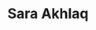 ---
# Identity
key: akhlaq
first_name: Sara
last_name: Akhlaq
title: "Sara Akhlaq"

# Role & grouping
role: alumni
role_title: "PhD Student"
grad_year: 2022

# Contact & profiles
email: sara.akhlaq@liu.se
website: "https://alltheakhlaq.github.io"
scholar: ""
orcid: "0000-0002-7356-7492"
twitter: "https://twitter.com/alltheakhlaq"

# Affiliation (optional)
department: "ITN"
division: "MIT"
organization: "Linköping University"
address: |
  Linköpings Universitet <br>
  Kopparhammaren 2, MIT/ITN <br>
  601 74 Norrköping, Sweden

# Meta
interest: "Visualization of cultural heritage data, decolonial perspectives, feminist HCI."
tags: ["visualization", "cultural heritage", "decolonial", "feminist HCI"]

# Media
image: "/assets/images/portraits-team/akhlaq.jpg"
image_alt: "Photo of Sara Akhlaq"
---